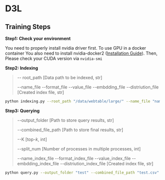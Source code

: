 <div>
    <h1>D3L</h1>
</div>


<h2>Training Steps</h2>

**Step1: Check your environment**

You need to properly install nvidia driver first. To use GPU in a docker container You also need to install nvidia-docker2 ([Installation Guide](https://docs.nvidia.com/datacenter/cloud-native/container-toolkit/install-guide.html#docker)). Then, Please check your CUDA version via `nvidia-smi`

**Step2: Indexing**

> -- root_path [Data path to be indexed, str]
>
> --name_file  --format_file --value_file --embdding_file --distriution_file [Created index file, str]

```sh
python indexing.py --root_path "/data/webtable/large/" --name_file "name.lsh" --format_file "format.lsh" --value_file "value.lsh" --embedding_file "embedding.lsh" --distribution_file "distribution.lsh"
```

**Step3: Querying**

> --output_folder [Path to store query results, str]
>
> --combined_file_path [Path to store final results, str]
>
> --K [top-*k*, int]
>
> --split_num [Number of processes in multiple processes, int]
>
> --name_index_file  --format_index_file --value_index_file --embdding_index_file --distriution_index_file [Created index file, str]

```sh
python query.py --output_folder "test" --combined_file_path "test.csv" --k 10 --split_num 10 --query_tables_folder "/data/webtable/small/" --name_index_file "name.lsh" --format_index_file "format.lsh" --value_index_file "value.lsh" --embedding_index_file "embedding.lsh" --distribution_index_file "distribution.lsh"
```

